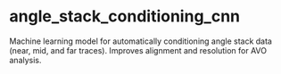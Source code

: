 # angle_stack_conditioning_cnn
Machine learning model for automatically conditioning angle stack data (near, mid, and far traces). Improves alignment and resolution for AVO analysis.
